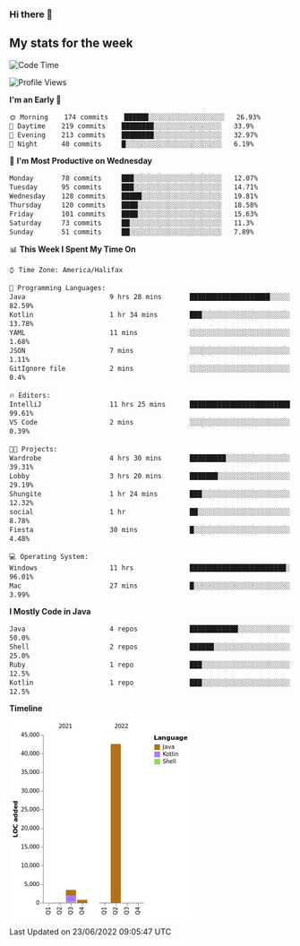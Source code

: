 ### Hi there 👋

## My stats for the week
<!--START_SECTION:waka-->
![Code Time](http://img.shields.io/badge/Code%20Time-291%20hrs%2054%20mins-blue)

![Profile Views](http://img.shields.io/badge/Profile%20Views-0-blue)

**I'm an Early 🐤** 

```text
🌞 Morning    174 commits    ██████░░░░░░░░░░░░░░░░░░░   26.93% 
🌆 Daytime    219 commits    ████████░░░░░░░░░░░░░░░░░   33.9% 
🌃 Evening    213 commits    ████████░░░░░░░░░░░░░░░░░   32.97% 
🌙 Night      40 commits     █░░░░░░░░░░░░░░░░░░░░░░░░   6.19%

```
📅 **I'm Most Productive on Wednesday** 

```text
Monday       78 commits     ███░░░░░░░░░░░░░░░░░░░░░░   12.07% 
Tuesday      95 commits     ███░░░░░░░░░░░░░░░░░░░░░░   14.71% 
Wednesday    128 commits    █████░░░░░░░░░░░░░░░░░░░░   19.81% 
Thursday     120 commits    ████░░░░░░░░░░░░░░░░░░░░░   18.58% 
Friday       101 commits    ████░░░░░░░░░░░░░░░░░░░░░   15.63% 
Saturday     73 commits     ██░░░░░░░░░░░░░░░░░░░░░░░   11.3% 
Sunday       51 commits     ██░░░░░░░░░░░░░░░░░░░░░░░   7.89%

```


📊 **This Week I Spent My Time On** 

```text
⌚︎ Time Zone: America/Halifax

💬 Programming Languages: 
Java                     9 hrs 28 mins       ████████████████████░░░░░   82.59% 
Kotlin                   1 hr 34 mins        ███░░░░░░░░░░░░░░░░░░░░░░   13.78% 
YAML                     11 mins             ░░░░░░░░░░░░░░░░░░░░░░░░░   1.68% 
JSON                     7 mins              ░░░░░░░░░░░░░░░░░░░░░░░░░   1.11% 
GitIgnore file           2 mins              ░░░░░░░░░░░░░░░░░░░░░░░░░   0.4%

🔥 Editors: 
IntelliJ                 11 hrs 25 mins      █████████████████████████   99.61% 
VS Code                  2 mins              ░░░░░░░░░░░░░░░░░░░░░░░░░   0.39%

🐱‍💻 Projects: 
Wardrobe                 4 hrs 30 mins       █████████░░░░░░░░░░░░░░░░   39.31% 
Lobby                    3 hrs 20 mins       ███████░░░░░░░░░░░░░░░░░░   29.19% 
Shungite                 1 hr 24 mins        ███░░░░░░░░░░░░░░░░░░░░░░   12.32% 
social                   1 hr                ██░░░░░░░░░░░░░░░░░░░░░░░   8.78% 
Fiesta                   30 mins             █░░░░░░░░░░░░░░░░░░░░░░░░   4.48%

💻 Operating System: 
Windows                  11 hrs              ████████████████████████░   96.01% 
Mac                      27 mins             █░░░░░░░░░░░░░░░░░░░░░░░░   3.99%

```

**I Mostly Code in Java** 

```text
Java                     4 repos             ████████████░░░░░░░░░░░░░   50.0% 
Shell                    2 repos             ██████░░░░░░░░░░░░░░░░░░░   25.0% 
Ruby                     1 repo              ███░░░░░░░░░░░░░░░░░░░░░░   12.5% 
Kotlin                   1 repo              ███░░░░░░░░░░░░░░░░░░░░░░   12.5%

```


**Timeline**

![Chart not found](https://raw.githubusercontent.com/lyndseyy/lyndseyy/main/charts/bar_graph.png) 


 Last Updated on 23/06/2022 09:05:47 UTC
<!--END_SECTION:waka-->